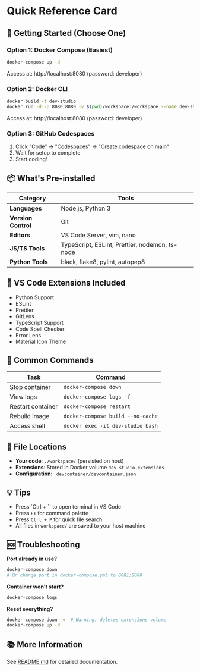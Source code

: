 # Quick Reference Card

## 🚀 Getting Started (Choose One)

### Option 1: Docker Compose (Easiest)
```bash
docker-compose up -d
```
Access at: http://localhost:8080 (password: developer)

### Option 2: Docker CLI
```bash
docker build -t dev-studio .
docker run -d -p 8080:8080 -v $(pwd)/workspace:/workspace --name dev-studio dev-studio
```
Access at: http://localhost:8080 (password: developer)

### Option 3: GitHub Codespaces
1. Click "Code" → "Codespaces" → "Create codespace on main"
2. Wait for setup to complete
3. Start coding!

## 📦 What's Pre-installed

| Category | Tools |
|----------|-------|
| **Languages** | Node.js, Python 3 |
| **Version Control** | Git |
| **Editors** | VS Code Server, vim, nano |
| **JS/TS Tools** | TypeScript, ESLint, Prettier, nodemon, ts-node |
| **Python Tools** | black, flake8, pylint, autopep8 |

## 🎨 VS Code Extensions Included

- Python Support
- ESLint
- Prettier
- GitLens
- TypeScript Support
- Code Spell Checker
- Error Lens
- Material Icon Theme

## 🔧 Common Commands

| Task | Command |
|------|---------|
| Stop container | `docker-compose down` |
| View logs | `docker-compose logs -f` |
| Restart container | `docker-compose restart` |
| Rebuild image | `docker-compose build --no-cache` |
| Access shell | `docker exec -it dev-studio bash` |

## 📂 File Locations

- **Your code**: `./workspace/` (persisted on host)
- **Extensions**: Stored in Docker volume `dev-studio-extensions`
- **Configuration**: `.devcontainer/devcontainer.json`

## 💡 Tips

- Press `Ctrl + \`` to open terminal in VS Code
- Press `F1` for command palette
- Press `Ctrl + P` for quick file search
- All files in `workspace/` are saved to your host machine

## 🆘 Troubleshooting

**Port already in use?**
```bash
docker-compose down
# Or change port in docker-compose.yml to 8081:8080
```

**Container won't start?**
```bash
docker-compose logs
```

**Reset everything?**
```bash
docker-compose down -v  # Warning: deletes extensions volume
docker-compose up -d
```

## 📚 More Information

See [README.md](README.md) for detailed documentation.
